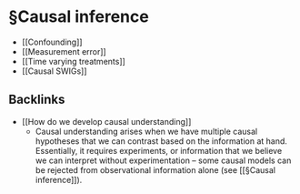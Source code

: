 # §Causal inference
* [[Confounding]]
* [[Measurement error]]
* [[Time varying treatments]]
* [[Causal SWIGs]]

## Backlinks
* [[How do we develop causal understanding]]
	* Causal understanding arises when we have multiple causal hypotheses that we can contrast based on the information at hand. Essentially, it requires experiments, or information that we believe we can interpret without experimentation – some causal models can be rejected from observational information alone (see [[§Causal inference]]).

<!-- {BearID:7A22529B-3890-4DE6-88E5-52BBBD242BD4-11150-00001DD7C821B58E} -->
